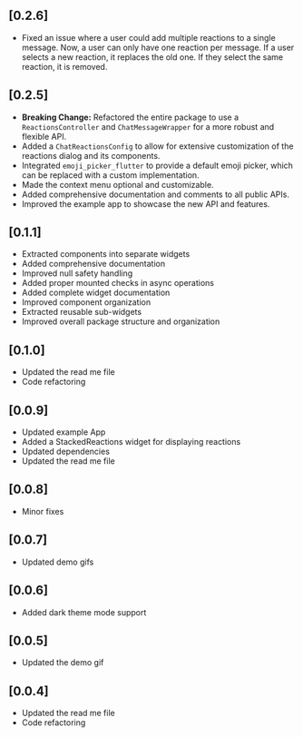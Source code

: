 ## [0.2.6]

* Fixed an issue where a user could add multiple reactions to a single message. Now, a user can only have one reaction per message. If a user selects a new reaction, it replaces the old one. If they select the same reaction, it is removed.

## [0.2.5]

* **Breaking Change:** Refactored the entire package to use a `ReactionsController` and `ChatMessageWrapper` for a more robust and flexible API.
* Added a `ChatReactionsConfig` to allow for extensive customization of the reactions dialog and its components.
* Integrated `emoji_picker_flutter` to provide a default emoji picker, which can be replaced with a custom implementation.
* Made the context menu optional and customizable.
* Added comprehensive documentation and comments to all public APIs.
* Improved the example app to showcase the new API and features.

## [0.1.1]

* Extracted components into separate widgets
* Added comprehensive documentation
* Improved null safety handling
* Added proper mounted checks in async operations
* Added complete widget documentation
* Improved component organization
* Extracted reusable sub-widgets
* Improved overall package structure and organization 

## [0.1.0]

* Updated the read me file
* Code refactoring

## [0.0.9]

* Updated example App
* Added a StackedReactions widget for displaying reactions
* Updated dependencies
* Updated the read me file

## [0.0.8]

* Minor fixes

## [0.0.7]

* Updated demo gifs

## [0.0.6]

* Added dark theme mode support

## [0.0.5]

* Updated the demo gif

## [0.0.4]

* Updated the read me file
* Code refactoring
